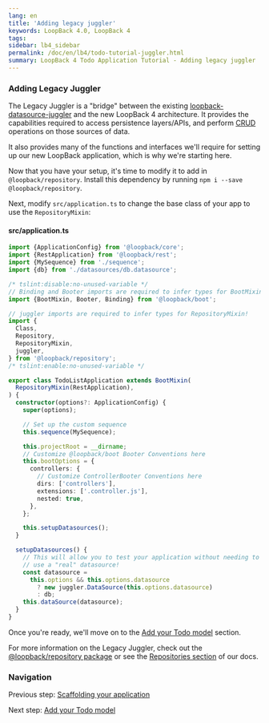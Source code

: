 ```yaml
---
lang: en
title: 'Adding legacy juggler'
keywords: LoopBack 4.0, LoopBack 4
tags:
sidebar: lb4_sidebar
permalink: /doc/en/lb4/todo-tutorial-juggler.html
summary: LoopBack 4 Todo Application Tutorial - Adding legacy juggler
---
```


### Adding Legacy Juggler

The Legacy Juggler is a "bridge" between the existing
[loopback-datasource-juggler](https://github.com/strongloop/loopback-datasource-juggler)
and the new LoopBack 4 architecture. It provides the capabilities required to
access persistence layers/APIs, and perform
[CRUD](https://en.wikipedia.org/wiki/Create,_read,_update_and_delete) operations
on those sources of data.

It also provides many of the functions and interfaces we'll require for setting
up our new LoopBack application, which is why we're starting here.

Now that you have your setup, it's time to modify it to add in
`@loopback/repository`. Install this dependency by running
`npm i --save @loopback/repository`.

Next, modify `src/application.ts` to change the base class of your app to use
the `RepositoryMixin`:

#### src/application.ts

```ts
import {ApplicationConfig} from '@loopback/core';
import {RestApplication} from '@loopback/rest';
import {MySequence} from './sequence';
import {db} from './datasources/db.datasource';

/* tslint:disable:no-unused-variable */
// Binding and Booter imports are required to infer types for BootMixin!
import {BootMixin, Booter, Binding} from '@loopback/boot';

// juggler imports are required to infer types for RepositoryMixin!
import {
  Class,
  Repository,
  RepositoryMixin,
  juggler,
} from '@loopback/repository';
/* tslint:enable:no-unused-variable */

export class TodoListApplication extends BootMixin(
  RepositoryMixin(RestApplication),
) {
  constructor(options?: ApplicationConfig) {
    super(options);

    // Set up the custom sequence
    this.sequence(MySequence);

    this.projectRoot = __dirname;
    // Customize @loopback/boot Booter Conventions here
    this.bootOptions = {
      controllers: {
        // Customize ControllerBooter Conventions here
        dirs: ['controllers'],
        extensions: ['.controller.js'],
        nested: true,
      },
    };

    this.setupDatasources();
  }

  setupDatasources() {
    // This will allow you to test your application without needing to
    // use a "real" datasource!
    const datasource =
      this.options && this.options.datasource
        ? new juggler.DataSource(this.options.datasource)
        : db;
    this.dataSource(datasource);
  }
}
```

Once you're ready, we'll move on to the
[Add your Todo model](todo-tutorial-model.md) section.

For more information on the Legacy Juggler, check out the
[@loopback/repository package](https://github.com/strongloop/loopback-next/tree/master/packages/repository)
or see the [Repositories section](Repositories.md) of our docs.

### Navigation

Previous step: [Scaffolding your application](todo-tutorial-scaffolding.md)

Next step: [Add your Todo model](todo-tutorial-model.md)
